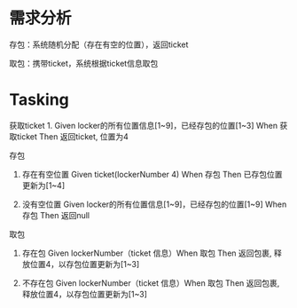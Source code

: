 # 需求分析
存包：系统随机分配（存在有空的位置），返回ticket

取包：携带ticket，系统根据ticket信息取包

# Tasking
获取ticket
1. 
Given locker的所有位置信息[1~9]，已经存包的位置[1~3] When 获取ticket Then 返回ticket, 位置为4

存包
1. 存在有空位置
Given ticket(lockerNumber 4) When 存包 Then 已存包位置更新为[1~4]

2. 没有空位置
Given locker的所有位置信息[1~9]，已经存包的位置[1~9] When 存包 Then 返回null

取包
1. 存在包
Given lockerNumber（ticket 信息）When 取包 Then 返回包裹, 释放位置4，以存包位置更新为[1~3]

2. 不存在包
Given lockerNumber（ticket 信息）When 取包 Then 返回包裹, 释放位置4，以存包位置更新为[1~3]
